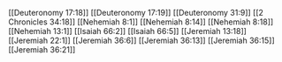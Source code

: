 [[Deuteronomy 17:18]]
[[Deuteronomy 17:19]]
[[Deuteronomy 31:9]]
[[2 Chronicles 34:18]]
[[Nehemiah 8:1]]
[[Nehemiah 8:14]]
[[Nehemiah 8:18]]
[[Nehemiah 13:1]]
[[Isaiah 66:2]]
[[Isaiah 66:5]]
[[Jeremiah 13:18]]
[[Jeremiah 22:1]]
[[Jeremiah 36:6]]
[[Jeremiah 36:13]]
[[Jeremiah 36:15]]
[[Jeremiah 36:21]]
